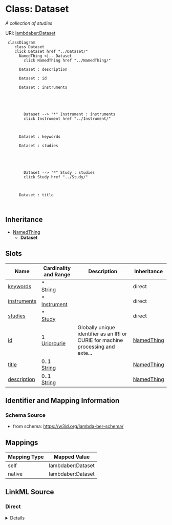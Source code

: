 

# Class: Dataset 


_A collection of studies_





URI: [lambdaber:Dataset](https://w3id.org/lambda-ber-schema/Dataset)





```mermaid
 classDiagram
    class Dataset
    click Dataset href "../Dataset/"
      NamedThing <|-- Dataset
        click NamedThing href "../NamedThing/"
      
      Dataset : description
        
      Dataset : id
        
      Dataset : instruments
        
          
    
        
        
        Dataset --> "*" Instrument : instruments
        click Instrument href "../Instrument/"
    

        
      Dataset : keywords
        
      Dataset : studies
        
          
    
        
        
        Dataset --> "*" Study : studies
        click Study href "../Study/"
    

        
      Dataset : title
        
      
```





## Inheritance
* [NamedThing](NamedThing.md)
    * **Dataset**



## Slots

| Name | Cardinality and Range | Description | Inheritance |
| ---  | --- | --- | --- |
| [keywords](keywords.md) | * <br/> [String](String.md) |  | direct |
| [instruments](instruments.md) | * <br/> [Instrument](Instrument.md) |  | direct |
| [studies](studies.md) | * <br/> [Study](Study.md) |  | direct |
| [id](id.md) | 1 <br/> [Uriorcurie](Uriorcurie.md) | Globally unique identifier as an IRI or CURIE for machine processing and exte... | [NamedThing](NamedThing.md) |
| [title](title.md) | 0..1 <br/> [String](String.md) |  | [NamedThing](NamedThing.md) |
| [description](description.md) | 0..1 <br/> [String](String.md) |  | [NamedThing](NamedThing.md) |










## Identifier and Mapping Information






### Schema Source


* from schema: https://w3id.org/lambda-ber-schema/




## Mappings

| Mapping Type | Mapped Value |
| ---  | ---  |
| self | lambdaber:Dataset |
| native | lambdaber:Dataset |






## LinkML Source

<!-- TODO: investigate https://stackoverflow.com/questions/37606292/how-to-create-tabbed-code-blocks-in-mkdocs-or-sphinx -->

### Direct

<details>
```yaml
name: Dataset
description: A collection of studies
from_schema: https://w3id.org/lambda-ber-schema/
is_a: NamedThing
attributes:
  keywords:
    name: keywords
    from_schema: https://w3id.org/lambda-ber-schema/
    rank: 1000
    domain_of:
    - Dataset
    range: string
    multivalued: true
  instruments:
    name: instruments
    from_schema: https://w3id.org/lambda-ber-schema/
    rank: 1000
    domain_of:
    - Dataset
    range: Instrument
    multivalued: true
    inlined: true
    inlined_as_list: true
  studies:
    name: studies
    from_schema: https://w3id.org/lambda-ber-schema/
    rank: 1000
    domain_of:
    - Dataset
    range: Study
    multivalued: true
    inlined: true
    inlined_as_list: true
tree_root: true

```
</details>

### Induced

<details>
```yaml
name: Dataset
description: A collection of studies
from_schema: https://w3id.org/lambda-ber-schema/
is_a: NamedThing
attributes:
  keywords:
    name: keywords
    from_schema: https://w3id.org/lambda-ber-schema/
    rank: 1000
    alias: keywords
    owner: Dataset
    domain_of:
    - Dataset
    range: string
    multivalued: true
  instruments:
    name: instruments
    from_schema: https://w3id.org/lambda-ber-schema/
    rank: 1000
    alias: instruments
    owner: Dataset
    domain_of:
    - Dataset
    range: Instrument
    multivalued: true
    inlined: true
    inlined_as_list: true
  studies:
    name: studies
    from_schema: https://w3id.org/lambda-ber-schema/
    rank: 1000
    alias: studies
    owner: Dataset
    domain_of:
    - Dataset
    range: Study
    multivalued: true
    inlined: true
    inlined_as_list: true
  id:
    name: id
    description: Globally unique identifier as an IRI or CURIE for machine processing
      and external references. Used for linking data across systems and semantic web
      integration.
    from_schema: https://w3id.org/lambda-ber-schema/
    rank: 1000
    identifier: true
    alias: id
    owner: Dataset
    domain_of:
    - NamedThing
    range: uriorcurie
    required: true
  title:
    name: title
    from_schema: https://w3id.org/lambda-ber-schema/
    rank: 1000
    slot_uri: dcterms:title
    alias: title
    owner: Dataset
    domain_of:
    - NamedThing
    range: string
  description:
    name: description
    from_schema: https://w3id.org/lambda-ber-schema/
    rank: 1000
    alias: description
    owner: Dataset
    domain_of:
    - NamedThing
    - AttributeGroup
    range: string
tree_root: true

```
</details>
